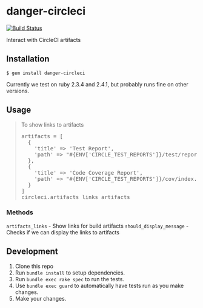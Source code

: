 # danger-circleci

[![Build Status](https://travis-ci.org/rcmachado/danger-circleci.svg?branch=master)](https://travis-ci.org/rcmachado/danger-circleci)

Interact with CircleCI artifacts

## Installation

    $ gem install danger-circleci

Currently we test on ruby 2.3.4 and 2.4.1, but probably runs fine on
other versions.

## Usage

<blockquote>To show links to artifacts
  <pre>
artifacts = [
  {
    'title' => 'Test Report',
    'path' => "#{ENV['CIRCLE_TEST_REPORTS']}/test/report.html"
  },
  {
    'title' => 'Code Coverage Report',
    'path' => "#{ENV['CIRCLE_TEST_REPORTS']}/cov/index.html"
  }
]
circleci.artifacts_links artifacts</pre>
</blockquote>

### Methods

`artifacts_links` - Show links for build artifacts
`should_display_message` - Checks if we can display the links to artifacts

## Development

1. Clone this repo
2. Run `bundle install` to setup dependencies.
3. Run `bundle exec rake spec` to run the tests.
4. Use `bundle exec guard` to automatically have tests run as you make changes.
5. Make your changes.

